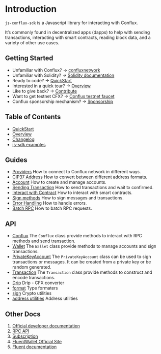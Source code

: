 # Introduction

`js-conflux-sdk` is a Javascript library for interacting with Conflux.

It’s commonly found in decentralized apps (dapps) to help with sending transactions, interacting with smart contracts, reading block data, and a variety of other use cases.

## Getting Started

* Unfamiliar with Conflux? → [confluxnetwork](http://confluxnetwork.org)
* Unfamiliar with Solidity? → [Solidity documentation](https://soliditylang.org/)
* Ready to code? → [QuickStart](quick_start.md)
* Interested in a quick tour? → [Overview](overview.md)
* Like to give back? → [Contribute](https://github.com/conflux-chain/js-conflux-sdk)
* Want to get testnet CFX? → [Conflux testnet faucet](http://faucet.confluxnetwork.org/)
* Conflux sponsorship mechanism? → [Sponsorship](https://doc.confluxnetwork.org/docs/core/core-space-basics/sponsor-mechanism)

## Table of Contents

* [QuickStart](quick_start.md)
* [Overview](overview.md)
* [Changelog](../change_log.md)
* [js-sdk examples](https://github.com/conflux-fans/js-sdk-example)

## Guides

* [Providers](providers.md) How to connect to Conflux network in different ways.
* [CIP37 Address](conflux_checksum_address.md) How to convert between different address formats.
* [Account](account.md) How to create and manage accounts.
* [Sending Transaction](how_to_send_tx.md) How to send transactions and wait tx confirmed.
* [Interact with Contract](interact_with_contract.md) How to interact with smart contracts.
* [Sign methods](sign_methods.md) How to sign messages and transactions.
* [Error Handling](error_handling.md) How to handle errors.
* [Batch RPC](batch_rpc.md) How to batch RPC requests.

## API

* [Conflux](./api/Conflux.md) The `Conflux` class provide methods to interact with RPC methods and send transaction.
* [Wallet](./api/wallet/Wallet.md) The `Wallet` class provide methods to manage accounts and sign transactions.
* [PrivateKeyAccount](./api/wallet/PrivateKeyAccount.md) The `PrivateKeyAccount` class can be used to sign transactions or messages. It can be created from a private key or be random generated.
* [Transaction](./api/Transaction.md) The `Transaction` class provide methods to construct and encode transactions.
* [Drip](./api/Drip.md) Drip - CFX converter
* [format](./api/util/format.md) Type formaters
* [sign](./api/util/sign.md) Crypto utilities
* [address utilities](./api/util/address.md) Address utilities

## Other Docs

1. [Official developer documentation](https://doc.confluxnetwork.org/)
2. [RPC API](https://doc.confluxnetwork.org/docs/core/build/json-rpc/)
3. [Subscription](https://doc.confluxnetwork.org/docs/core/build/json-rpc/pubsub)
4. [FluentWallet Official Site](https://fluentwallet.com/)
5. [Fluent documentation](https://fluent-wallet.zendesk.com/hc/en-001)
